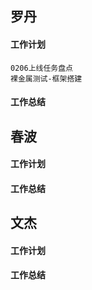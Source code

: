 ## 罗丹
#### 工作计划
```
0206上线任务盘点
裸金属测试-框架搭建
```

#### 工作总结


## 春波
#### 工作计划


#### 工作总结



## 文杰
#### 工作计划


#### 工作总结




